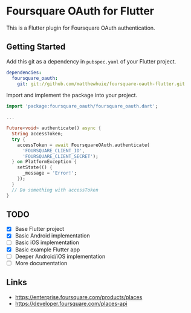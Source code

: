 # Foursquare OAuth for Flutter
This is a Flutter plugin for Foursquare OAuth authentication.

## Getting Started
Add this git as a dependency in `pubspec.yaml` of your Flutter project.
```yaml
dependencies:
  foursquare_oauth:
    git: git://github.com/matthewhuie/foursquare-oauth-flutter.git
```

Import and implement the package into your project.
```dart
import 'package:foursquare_oauth/foursquare_oauth.dart';

...

Future<void> authenticate() async {
  String accessToken;
  try {
    accessToken = await FoursquareOAuth.authenticate(
      'FOURSQUARE_CLIENT_ID',
      'FOURSQUARE_CLIENT_SECRET');
  } on PlatformException {
    setState(() {
      _message = 'Error!';
    });
  }
  // Do something with accessToken
}
```

## TODO
- [x] Base Flutter project
- [x] Basic Android implementation
- [ ] Basic iOS implementation
- [x] Basic example Flutter app
- [ ] Deeper Android/iOS implementation
- [ ] More documentation

## Links
- https://enterprise.foursquare.com/products/places
- https://developer.foursquare.com/places-api
